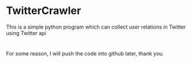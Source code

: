 # TwitterCrawler
This is a simple python program which can collect user relations in Twitter using Twitter api
#
For some reason, I will push the code into github later, thank you.
